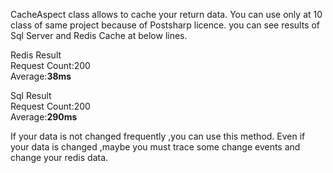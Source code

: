CacheAspect class allows to cache your return data. You can use only at 10 class of same project because of Postsharp licence.
you can see  results of  Sql Server and Redis Cache at below lines.

Redis Result<br>
Request Count:200 <br>
Average:<b>38ms</b><br>

Sql Result<br>
Request Count:200<br>
Average:<b>290ms</b><br>

If your data is not changed frequently ,you can use this method. Even if your data is changed ,maybe you must trace some 
change events and change your redis data.
